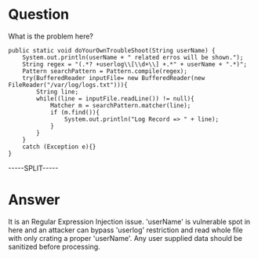 # Question
 
What is the problem here?
 
```
public static void doYourOwnTroubleShoot(String userName) {
    System.out.println(userName + " related erros will be shown.");
    String regex = "(.*? +userlog\\[\\d+\\] +.*" + userName + ".*)";
    Pattern searchPattern = Pattern.compile(regex);
    try(BufferedReader inputFile= new BufferedReader(new FileReader("/var/log/logs.txt"))){
        String line;
        while((line = inputFile.readLine()) != null){
            Matcher m = searchPattern.matcher(line);
            if (m.find()){
                System.out.println("Log Record => " + line);
            }
        }
    }
    catch (Exception e){}
}
```
 
-----SPLIT-----
 
# Answer

It is an Regular Expression Injection issue. 'userName' is vulnerable spot in here and an attacker can bypass 'userlog' restriction and read whole file with only crating a proper 'userName'. Any user supplied data should be sanitized before processing.